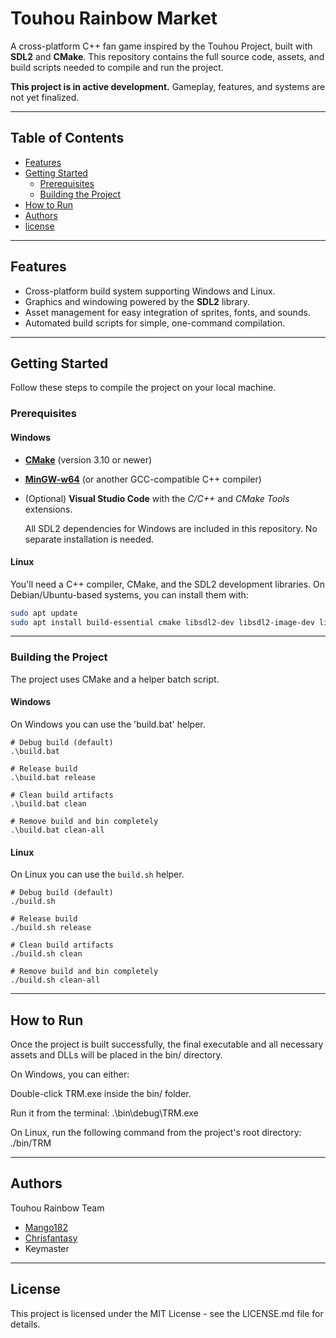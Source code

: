 # Touhou Rainbow Market
A cross-platform C++ fan game inspired by the Touhou Project, built with **SDL2** and **CMake**. This repository contains the full source code, assets, and build scripts needed to compile and run the project.

**This project is in active development.** Gameplay, features, and systems are not yet finalized.

---

## Table of Contents
* [Features](#features)
* [Getting Started](#getting-started)
  * [Prerequisites](#prerequisites)
  * [Building the Project](#building-the-project)
* [How to Run](#️how-to-run)
* [Authors](#authors)
* [license](#license)

---

## Features
* Cross-platform build system supporting Windows and Linux.
* Graphics and windowing powered by the **SDL2** library.
* Asset management for easy integration of sprites, fonts, and sounds.
* Automated build scripts for simple, one-command compilation.

---

## Getting Started
Follow these steps to compile the project on your local machine.

### Prerequisites

#### Windows
* [**CMake**](https://cmake.org/download/) (version 3.10 or newer)
* [**MinGW-w64**](https://www.mingw-w64.org/) (or another GCC-compatible C++ compiler)
* (Optional) **Visual Studio Code** with the *C/C++* and *CMake Tools* extensions.

    All SDL2 dependencies for Windows are included in this repository. No separate installation is needed.

#### Linux
You'll need a C++ compiler, CMake, and the SDL2 development libraries. On Debian/Ubuntu-based systems, you can install them with:
```bash
sudo apt update
sudo apt install build-essential cmake libsdl2-dev libsdl2-image-dev libsdl2-ttf-dev
```

---

### Building the Project
The project uses CMake and a helper batch script.

#### Windows
On Windows you can use the 'build.bat' helper.
```
# Debug build (default)
.\build.bat

# Release build
.\build.bat release

# Clean build artifacts
.\build.bat clean

# Remove build and bin completely
.\build.bat clean-all
```

#### Linux

On Linux you can use the `build.sh` helper.
```
# Debug build (default)
./build.sh

# Release build
./build.sh release

# Clean build artifacts
./build.sh clean

# Remove build and bin completely
./build.sh clean-all
```

---

## How to Run
Once the project is built successfully, the final executable and all necessary assets and DLLs will be placed in the bin/ directory.

On Windows, you can either:

Double-click TRM.exe inside the bin/ folder.

Run it from the terminal: .\bin\debug\TRM.exe

On Linux, run the following command from the project's root directory:
./bin/TRM

---

## Authors

Touhou Rainbow Team
* [Mango182](https://github.com/Mango182)
* [Chrisfantasy](https://github.com/christM103)
* Keymaster

---

## License
This project is licensed under the MIT License - see the LICENSE.md file for details.